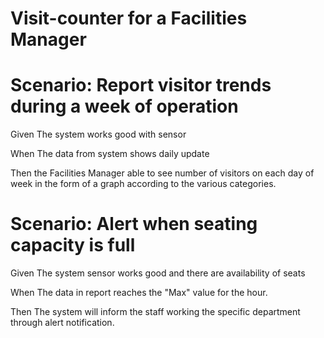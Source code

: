 # Visit-counter for a Facilities Manager

# Scenario: Report visitor trends during a week of operation

  Given The system works good with sensor
  
  When The data from system shows daily update
  
  Then the Facilities Manager able to see number of visitors
  on each day of week in the form of a graph according to
  the various categories.

# Scenario: Alert when seating capacity is full

  Given The system sensor works good and there are availability
  of seats
  
  When The data in report reaches the "Max" value
  for the hour.
  
  Then The system will inform the staff working the
  specific department through alert notification.
